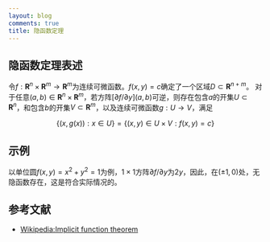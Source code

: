 ```yaml
---
layout: blog
comments: true
title: 隐函数定理
---
```


## 隐函数定理表述
令$f:\mathbf{R}^n\times\mathbf{R}^m\to\mathbf{R}^m$为连续可微函数。$f(x,y)=c$确定了一个区域$D\subset\mathbf{R}^{n+m}$。
对于任意$(a,b)\in\mathbf{R}^n\times\mathbf{R}^m$，若方阵$[\partial f/\partial y](a,b)$可逆，则存在包含$a$的开集$U\subset\mathbf{R}^{n}$，和包含$b$的开集$V\subset\mathbf{R}^m$，以及连续可微函数$g:U\to V$，满足

$$
\{(x,g(x)): x\in U\} = \{(x,y)\in U\times V: f(x,y)=c\}
$$

## 示例
以单位圆$f(x,y)=x^2+y^2=1$为例，$1\times1$方阵$\partial f/\partial y$为$2y$，因此，在$(\pm1,0)$处，无隐函数存在，这是符合实际情况的。

## 参考文献

  * [Wikipedia:Implicit function theorem](http://en.wikipedia.org/wiki/Implicit_function_theorem)

